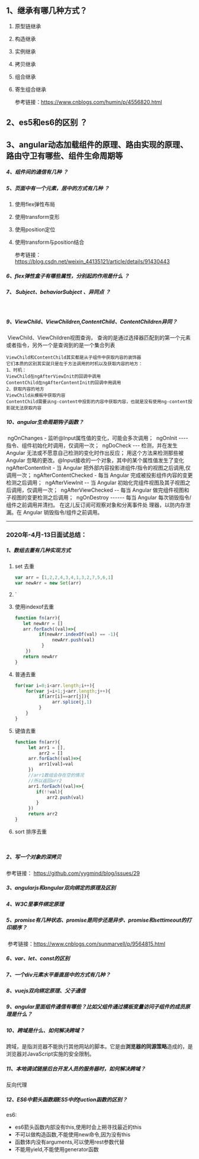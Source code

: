 <!-- ---
title: 面试
date: 2017-12-28
categories: 
 - 前端
tags:
 - 面试
--- -->

## **1、继承有哪几种方式？**

1. 原型链继承

2. 构造继承

3. 实例继承

4. 拷贝继承

5. 组合继承

6. 寄生组合继承

   参考链接：https://www.cnblogs.com/humin/p/4556820.html



## **2、es5和es6的区别 ？**

## **3、angular动态加载组件的原理、路由实现的原理、路由守卫有哪些、组件生命周期等**

##### **4、组件间的通信有几种 ？**

##### **5、页面中有一个元素，居中的方式有几种 ？**

1. 使用flex弹性布局 

2. 使用transform变形

3. 使用position定位

4. 使用transform与position结合

   参考链接：https://blog.csdn.net/weixin_44135121/article/details/91430443

   

##### **6、flex弹性盒子有哪些属性，分别起的作用是什么 ？**

##### **7、 Subject、behaviorSubject 、异同点 ？**

​	

##### **9、ViewChild、ViewChildren,ContentChild、ContentChildren异同？**

​	ViewChild、ViewChildren视图查询，
​	查询的是通过选择器匹配到的第一个元素或者指令，另外一个是查询到的是一个集合列表
​	

	ViewChild和ContentChild其实都是从子组件中获取内容的装饰器
	它们本质的区别其实就只是在于方法调用的时机以及获取内容的地方：
	1、时机：
	ViewChild在ngAfterViewInit的回调中调用
	ContentChild在ngAfterContentInit的回调中用调用
	2、获取内容的地方
	ViewChild从模板中获取内容
	ContentChild需要从ng-content中投影的内容中获取内容，也就是没有使用ng-content投影就无法获取内容

##### **10、angular生命周期钩子函数**？

​	ngOnChanges -  监听@Input属性值的变化，可能会多次调用；
​	ngOnInit ---- 指令、组件初始化时调用，仅调用一次；
​	ngDoCheck --- 检测，并在发生 Angular 无法或不愿意自己检测的变化时作出反应； 用这个方法来检测那些被 		Angular 忽略的更改。@Input接收的一个对象，其中的某个属性值发生了变化
​	ngAfterContentInit - 当 Angular 把外部内容投影进组件/指令的视图之后调用,仅调用一次；
​	ngAfterContentChecked - 每当 Angular 完成被投影组件内容的变更检测之后调用；
​	ngAfterViewInit -- 当 Angular 初始化完组件视图及其子视图之后调用，仅调用一次；
​	ngAfterViewChecked -- 每当 Angular 做完组件视图和子视图的变更检测之后调用；
​	ngOnDestroy ------ 每当 Angular 每次销毁指令/组件之前调用并清扫。 在这儿反订阅可观察对象和分离事件处		理器，以防内存泄漏。在 Angular 销毁指令/组件之前调用。

***********************************************************************************************************************
### 2020年-4月-13日面试总结：

##### 1、数组去重有几种实现方式

1. set 去重

   ```javascript
   var arr = [1,2,2,4,3,4,1,3,2,7,5,6,1]
   var newArr = new Set(arr)
   ```

2. `

3. 使用indexof去重

   ```javascript
   function fn(arr){
      let newArr = []
      arr.forEach((val)=>{
            if(newArr.indexOf(val) == -1){
                 newArr.push(val)
             }
       })    
      return newArr  
   }
   ```

4. 普通去重

   ```javascript
   for(var i=0;i<arr.length;i++){
       for(var j=i+1;j<arr.length;j++){
            if(arr[i]==arr[j]){
                 arr.splice(j,1)
            }
       }
   }  
   ```

5. 键值去重

   ```javascript
   function fn(arr){
        let arr1 = [],
            arr2 = []
        arr.forEach((val)=>{
            arr1[val]=val
        })
        //arr1数组会存在空的情况
        //所以返回arr2
        arr1.forEach((val)=>{
           if(!!val){
               arr2.push(val)
           }
        })
        return arr2
   }
   ```

6. sort 排序去重

   ```javascript
    
   ```
   
   







##### 2、写一个对象的深拷贝

参考链接： https://github.com/yygmind/blog/issues/29



##### 3、angularjs和angular双向绑定的原理及区别

##### 4、W3C里事件绑定原理

##### 5、promise有几种状态、promise是同步还是异步、promise和settimeout的打印顺序？

​     参考链接：https://www.cnblogs.com/sunmarvell/p/9564815.html

##### 6、var、let、const的区别

##### 7、一个div元素水平垂直居中的方式有几种？

##### 8、vuejs双向绑定原理、父子通信

##### 9、angular里面组件通信有哪些？比如父组件通过模板变量访问子组件的成员原理是什么？

##### 10、跨域是什么、如何解决跨域？

跨域，是指浏览器不能执行其他网站的脚本。它是由**浏览器的同源策略**造成的，是浏览器对JavaScript实施的安全限制。



##### 11、本地调试链接后台开发人员的服务器时，如何解决跨域？

反向代理

##### 12、ES6中箭头函数跟ES5中的fuction函数的区别？

es6:  

- es6箭头函数内部没有this,使用时会上朔寻找最近的this
- 不可以做构造函数,不能使用new命令,因为没有this
- 函数体内没有arguments,可以使用rest参数代替
- 不能用yield,不能使用generator函数